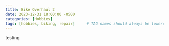 ```yaml
---
title: Bike Overhaul 2
date: 2023-12-31 18:00:00 -0500
categories: [Hobbies]
tags: [hobbies, biking, repair]     # TAG names should always be lowercase
---
```


testing